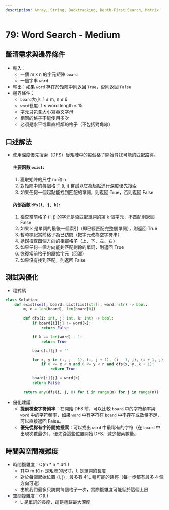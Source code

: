 ```yaml
---
description: Array, String, Backtracking, Depth-First Search, Matrix
---
```


# 79: Word Search - Medium

## 釐清需求與邊界條件

* 輸入：
  * 一個 m x n 的字元矩陣 `board`
  * 一個字串 `word`
* 輸出：如果 `word` 存在於矩陣中則返回 `True`，否則返回 `False`
* 邊界條件：
  * `board`大小: 1 ≤ m, n ≤ 6
  * `word`長度: 1 ≤ word.length ≤ 15
  * 字元只包含大小寫英文字母
  * 相同的格子不能使用多次
  * 必須是水平或垂直相鄰的格子（不包括對角線）

## 口述解法

*   使用深度優先搜索（DFS）從矩陣中的每個格子開始尋找可能的匹配路徑。

    #### 主要函數 `exist`:

    1. 獲取矩陣的尺寸 m 和 n
    2. 對矩陣中的每個格子 (i, j) 嘗試以它為起點進行深度優先搜索
    3. 如果任何一個起點能找到匹配的單詞，則返回 True，否則返回 False

    #### 內部函數 `dfs(i, j, k)`:

    1. 檢查當前格子 (i, j) 的字元是否匹配單詞的第 k 個字元，不匹配則返回 False
    2. 如果 k 是單詞的最後一個索引（即已經匹配完整個單詞），則返回 True
    3. 暫時標記當前格子為已訪問（把字元改為空字符串）
    4. 遞歸檢查四個方向的相鄰格子（上、下、左、右）
    5. 如果任何一個方向能夠匹配剩餘的單詞，則返回 True
    6. 恢復當前格子的原始字元（回溯）
    7. 如果沒有找到匹配，則返回 False

## 測試與優化

* 程式碼

```python
class Solution:
    def exist(self, board: List[List[str]], word: str) -> bool:
        m, n = len(board), len(board[0])

        def dfs(i: int, j: int, k: int) -> bool:
            if board[i][j] != word[k]:
                return False

            if k == len(word) - 1:
                return True

            board[i][j] = ''

            for x, y in (i, j - 1), (i, j + 1), (i - 1, j), (i + 1, j): 
                if 0 <= x < m and 0 <= y < n and dfs(x, y, k + 1):
                    return True

            board[i][j] = word[k]
            return False

        return any(dfs(i, j, 0) for i in range(m) for j in range(n))

```

* 優化建議:
  * **提前檢查字符頻率**：在開始 DFS 前，可以比較 `board` 中的字符頻率與 `word` 中的字符頻率，如果 `word` 中有字符在 `board` 中不存在或數量不足，可以直接返回 False。
  * **優先從稀有字符開始搜索**：可以找出 `word` 中最稀有的字符（在 `board` 中出現次數最少），優先從這些位置開始 DFS，減少搜索數量。

## 時間與空間複雜度

* 時間複雜度：O(m \* n \* 4^L)
  * 其中 m 和 n 是矩陣的尺寸，L 是單詞的長度
  * 對於每個起始位置 (i, j)，最多有 4^L 種可能的路徑（每一步都有最多 4 個方向可選）
  * 由於我們最多只訪問每個格子一次，實際複雜度可能低於這個上限
* 空間複雜度：O(L)
  * L 是單詞的長度，這是遞歸最大深度
